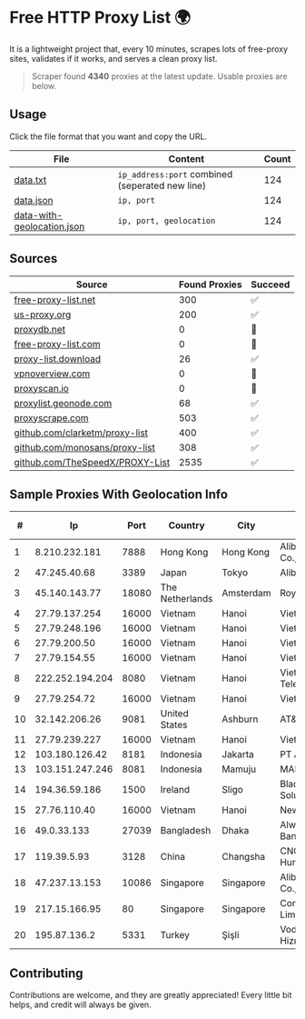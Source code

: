 
# Free HTTP Proxy List 🌍

It is a lightweight project that, every 10 minutes, scrapes lots of free-proxy sites, validates if it works, and serves a clean proxy list.


> Scraper found **4340** proxies at the latest update. Usable proxies are below.

## Usage

Click the file format that you want and copy the URL.


|File|Content|Count|
|----|-------|-----|
|[data.txt](https://raw.githubusercontent.com/themiralay/Proxy-List-World/master/data.txt)|`ip_address:port` combined (seperated new line)|124|
|[data.json](https://raw.githubusercontent.com/themiralay/Proxy-List-World/master/data.json)|`ip, port`|124|
|[data-with-geolocation.json](https://raw.githubusercontent.com/themiralay/Proxy-List-World/master/data-with-geolocation.json)|`ip, port, geolocation`|124|

## Sources

|Source|Found Proxies|Succeed|
|------|-------------|-------|
|[free-proxy-list.net](https://free-proxy-list.net)|300|✅|
|[us-proxy.org](https://www.us-proxy.org)|200|✅|
|[proxydb.net](http://proxydb.net)|0|🚫|
|[free-proxy-list.com](https://free-proxy-list.com/?page=&port=&type%5B%5D=http&type%5B%5D=https&up_time=0&search=Search)|0|🚫|
|[proxy-list.download](https://www.proxy-list.download/HTTP)|26|✅|
|[vpnoverview.com](https://vpnoverview.com/privacy/anonymous-browsing/free-proxy-servers)|0|🚫|
|[proxyscan.io](https://www.proxyscan.io)|0|🚫|
|[proxylist.geonode.com](https://proxylist.geonode.com/api/proxy-list?limit=300&page=1&sort_by=lastChecked&sort_type=desc&protocols=http,https)|68|✅|
|[proxyscrape.com](https://api.proxyscrape.com/v2/?request=displayproxies&protocol=http&timeout=10000&country=all&ssl=all&anonymity=all)|503|✅|
|[github.com/clarketm/proxy-list](https://raw.githubusercontent.com/clarketm/proxy-list/master/proxy-list-raw.txt)|400|✅|
|[github.com/monosans/proxy-list](https://raw.githubusercontent.com/monosans/proxy-list/main/proxies/http.txt)|308|✅|
|[github.com/TheSpeedX/PROXY-List](https://raw.githubusercontent.com/TheSpeedX/PROXY-List/master/http.txt)|2535|✅|


## Sample Proxies With Geolocation Info

|#|Ip|Port|Country|City|Internet Service Provider|
|-|--|----|-------|----|-------------------------|
|1|8.210.232.181|7888|Hong Kong|Hong Kong|Alibaba (US) Technology Co., Ltd.|
|2|47.245.40.68|3389|Japan|Tokyo|Alibaba Cloud LLC|
|3|45.140.143.77|18080|The Netherlands|Amsterdam|RoyaleHosting BV|
|4|27.79.137.254|16000|Vietnam|Hanoi|Viettel Corporation|
|5|27.79.248.196|16000|Vietnam|Hanoi|Viettel Corporation|
|6|27.79.200.50|16000|Vietnam|Hanoi|Viettel Corporation|
|7|27.79.154.55|16000|Vietnam|Hanoi|Viettel Corporation|
|8|222.252.194.204|8080|Vietnam|Hanoi|VietNam Post and Telecom Corporation|
|9|27.79.254.72|16000|Vietnam|Hanoi|Viettel Corporation|
|10|32.142.206.26|9081|United States|Ashburn|AT&T Services, Inc.|
|11|27.79.239.227|16000|Vietnam|Hanoi|Viettel Corporation|
|12|103.180.126.42|8181|Indonesia|Jakarta|PT Alam Media Data|
|13|103.151.247.246|8081|Indonesia|Mamuju|MANAKARRANET|
|14|194.36.59.186|1500|Ireland|Sligo|Blacknight Internet Solutions Limited|
|15|27.76.110.40|16000|Vietnam|Hanoi|Newass2011xDSLHCMC|
|16|49.0.33.133|27039|Bangladesh|Dhaka|Always On Network Bangladesh Ltd.|
|17|119.39.5.93|3128|China|Changsha|CNC Group CHINA169 Hunan Province Network|
|18|47.237.13.153|10086|Singapore|Singapore|Alibaba (US) Technology Co., Ltd.|
|19|217.15.166.95|80|Singapore|Singapore|Contabo Asia Private Limited|
|20|195.87.136.2|5331|Turkey|Şişli|Vodafone NET Iletisim Hizmetleri Anonim Sirketi|



## Contributing

Contributions are welcome, and they are greatly appreciated! Every
little bit helps, and credit will always be given.

